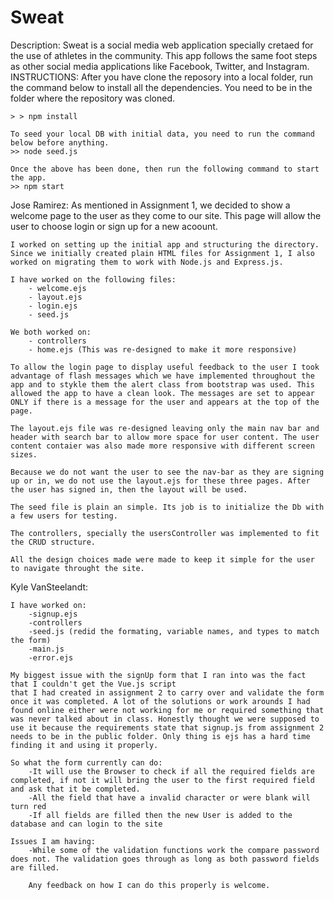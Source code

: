 # Sweat

Description:
Sweat is a social media web application specially cretaed for the use of athletes in the community. This app follows the same foot steps as other social media applications like Facebook, Twitter, and Instagram.
INSTRUCTIONS:
After you have clone the reposory into a local folder, run the command below to install all the dependencies. You need to be in the folder where the repository was cloned.

    > > npm install

    To seed your local DB with initial data, you need to run the command below before anything.
    >> node seed.js

    Once the above has been done, then run the following command to start the app.
    >> npm start

Jose Ramirez:
As mentioned in Assignment 1, we decided to show a welcome page to the user as they come to our site. This page will allow the user to choose login or sign up for a new acoount.

    I worked on setting up the initial app and structuring the directory. Since we initially created plain HTML files for Assignment 1, I also worked on migrating them to work with Node.js and Express.js.

    I have worked on the following files:
        - welcome.ejs
        - layout.ejs
        - login.ejs
        - seed.js

    We both worked on:
        - controllers
        - home.ejs (This was re-designed to make it more responsive)

    To allow the login page to display useful feedback to the user I took advantage of flash messages which we have implemented throughout the app and to stykle them the alert class from bootstrap was used. This allowed the app to have a clean look. The messages are set to appear ONLY if there is a message for the user and appears at the top of the page.

    The layout.ejs file was re-designed leaving only the main nav bar and header with search bar to allow more space for user content. The user content contaier was also made more responsive with different screen sizes.

    Because we do not want the user to see the nav-bar as they are signing up or in, we do not use the layout.ejs for these three pages. After the user has signed in, then the layout will be used.

    The seed file is plain an simple. Its job is to initialize the Db with a few users for testing.

    The controllers, specially the usersController was implemented to fit the CRUD structure.

    All the design choices made were made to keep it simple for the user to navigate throught the site.


Kyle VanSteelandt:

    I have worked on:
        -signup.ejs
        -controllers
        -seed.js (redid the formating, variable names, and types to match the form)
        -main.js
        -error.ejs

    My biggest issue with the signUp form that I ran into was the fact that I couldn't get the Vue.js script
    that I had created in assignment 2 to carry over and validate the form once it was completed. A lot of the solutions or work arounds I had found online either were not working for me or required something that was never talked about in class. Honestly thought we were supposed to use it because the requirements state that signup.js from assignment 2 needs to be in the public folder. Only thing is ejs has a hard time finding it and using it properly.

    So what the form currently can do:
        -It will use the Browser to check if all the required fields are completed, if not it will bring the user to the first required field and ask that it be completed.
        -All the field that have a invalid character or were blank will turn red
        -If all fields are filled then the new User is added to the database and can login to the site 
        
    Issues I am having:
        -While some of the validation functions work the compare password does not. The validation goes through as long as both password fields are filled.

        Any feedback on how I can do this properly is welcome.
    



    